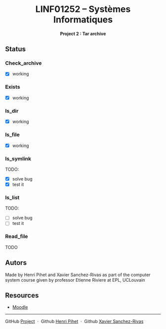 <h1 align="center">
  <br>
  LINF01252 – Systèmes Informatiques

  <br>
</h1>

<h4 align="center">Project 2 : Tar archive </h4>

## Status

### Check_archive
- [x] working

### Exists
- [x] working

### Is_dir
- [x] working

### Is_file
- [x] working

### Is_symlink
TODO: 
- [x] solve bug
- [x] test it

### Is_list
TODO:
- [ ] solve bug
- [ ] test it

### Read_file
TODO

## Autors
Made by Henri Pihet and Xavier Sanchez-Rivas as part of the computer system course given by professor Etienne Riviere at EPL, UCLouvain

## Resources
* [Moodle](https://moodle.uclouvain.be/course/view.php?id=4851)

---

GitHub [Project](https://github.com/riri-314/LINFO1252-P2/edit/main/README.md)  &nbsp;&middot;&nbsp; 
Github [Henri Pihet](https://github.com/riri-314) &nbsp;&middot;&nbsp; 
Github [Xavier Sanchez-Rivas](https://github.com/Yubokoo)
